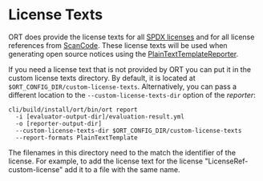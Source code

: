 # License Texts

ORT does provide the license texts for all [SPDX licenses](https://spdx.org/licenses/) and for all license references from [ScanCode](https://github.com/nexB/scancode-toolkit/tree/develop/src/licensedcode/data/licenses).
These license texts will be used when generating open source notices using the [PlainTextTemplateReporter](reporter-templates.md#plain-text-templates).

If you need a license text that is not provided by ORT you can put it in the custom license texts directory.
By default, it is located at `$ORT_CONFIG_DIR/custom-license-texts`.
Alternatively, you can pass a different location to the `--custom-license-texts-dir` option of the *reporter*:

```shell
cli/build/install/ort/bin/ort report
  -i [evaluator-output-dir]/evaluation-result.yml
  -o [reporter-output-dir]
  --custom-license-texts-dir $ORT_CONFIG_DIR/custom-license-texts
  --report-formats PlainTextTemplate
```

The filenames in this directory need to the match the identifier of the license.
For example, to add the license text for the license "LicenseRef-custom-license" add it to a file with the same name.
